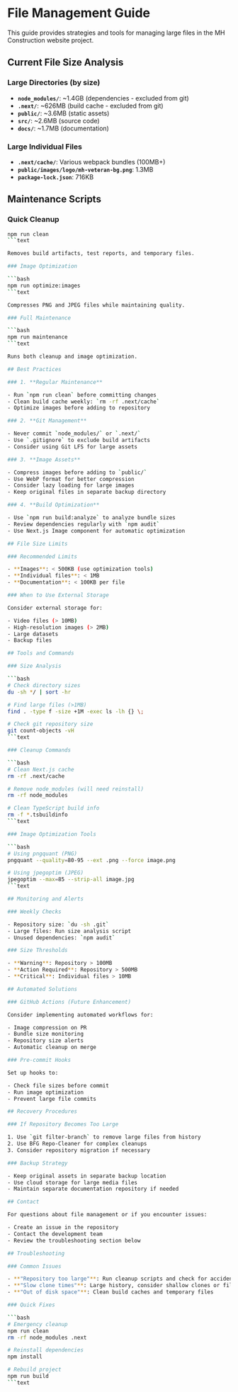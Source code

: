 # File Management Guide

This guide provides strategies and tools for managing large files in the MH Construction website project.

## Current File Size Analysis

### Large Directories (by size)

- **`node_modules/`**: ~1.4GB (dependencies - excluded from git)
- **`.next/`**: ~626MB (build cache - excluded from git)
- **`public/`**: ~3.6MB (static assets)
- **`src/`**: ~2.6MB (source code)
- **`docs/`**: ~1.7MB (documentation)

### Large Individual Files

- **`.next/cache/`**: Various webpack bundles (100MB+)
- **`public/images/logo/mh-veteran-bg.png`**: 1.3MB
- **`package-lock.json`**: 716KB

## Maintenance Scripts

### Quick Cleanup

````bash
npm run clean
```text

Removes build artifacts, test reports, and temporary files.

### Image Optimization

```bash
npm run optimize:images
```text

Compresses PNG and JPEG files while maintaining quality.

### Full Maintenance

```bash
npm run maintenance
```text

Runs both cleanup and image optimization.

## Best Practices

### 1. **Regular Maintenance**

- Run `npm run clean` before committing changes
- Clean build cache weekly: `rm -rf .next/cache`
- Optimize images before adding to repository

### 2. **Git Management**

- Never commit `node_modules/` or `.next/`
- Use `.gitignore` to exclude build artifacts
- Consider using Git LFS for large assets

### 3. **Image Assets**

- Compress images before adding to `public/`
- Use WebP format for better compression
- Consider lazy loading for large images
- Keep original files in separate backup directory

### 4. **Build Optimization**

- Use `npm run build:analyze` to analyze bundle sizes
- Review dependencies regularly with `npm audit`
- Use Next.js Image component for automatic optimization

## File Size Limits

### Recommended Limits

- **Images**: < 500KB (use optimization tools)
- **Individual files**: < 1MB
- **Documentation**: < 100KB per file

### When to Use External Storage

Consider external storage for:

- Video files (> 10MB)
- High-resolution images (> 2MB)
- Large datasets
- Backup files

## Tools and Commands

### Size Analysis

```bash
# Check directory sizes
du -sh */ | sort -hr

# Find large files (>1MB)
find . -type f -size +1M -exec ls -lh {} \;

# Check git repository size
git count-objects -vH
```text

### Cleanup Commands

```bash
# Clean Next.js cache
rm -rf .next/cache

# Remove node_modules (will need reinstall)
rm -rf node_modules

# Clean TypeScript build info
rm -f *.tsbuildinfo
```text

### Image Optimization Tools

```bash
# Using pngquant (PNG)
pngquant --quality=80-95 --ext .png --force image.png

# Using jpegoptim (JPEG)
jpegoptim --max=85 --strip-all image.jpg
```text

## Monitoring and Alerts

### Weekly Checks

- Repository size: `du -sh .git`
- Large files: Run size analysis script
- Unused dependencies: `npm audit`

### Size Thresholds

- **Warning**: Repository > 100MB
- **Action Required**: Repository > 500MB
- **Critical**: Individual files > 10MB

## Automated Solutions

### GitHub Actions (Future Enhancement)

Consider implementing automated workflows for:

- Image compression on PR
- Bundle size monitoring
- Repository size alerts
- Automatic cleanup on merge

### Pre-commit Hooks

Set up hooks to:

- Check file sizes before commit
- Run image optimization
- Prevent large file commits

## Recovery Procedures

### If Repository Becomes Too Large

1. Use `git filter-branch` to remove large files from history
2. Use BFG Repo-Cleaner for complex cleanups
3. Consider repository migration if necessary

### Backup Strategy

- Keep original assets in separate backup location
- Use cloud storage for large media files
- Maintain separate documentation repository if needed

## Contact

For questions about file management or if you encounter issues:

- Create an issue in the repository
- Contact the development team
- Review the troubleshooting section below

## Troubleshooting

### Common Issues

- **"Repository too large"**: Run cleanup scripts and check for accidentally committed build files
- **"Slow clone times"**: Large history, consider shallow clones or file cleanup
- **"Out of disk space"**: Clean build caches and temporary files

### Quick Fixes

```bash
# Emergency cleanup
npm run clean
rm -rf node_modules .next

# Reinstall dependencies
npm install

# Rebuild project
npm run build
```text
````
